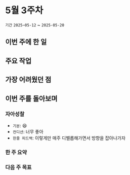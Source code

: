 # 5월 3주차

`기간` `2025~05-12` ~ `2025-05-20`

## 이번 주에 한 일


## 주요 작업


## 가장 어려웠던 점


## 이번 주를 돌아보며
### 자아성찰

- `기분`: 😆
- `컨디션`: 너무 좋아
- `한줄 피드백`: 이렇게만 매주 디벨롭해가면서 방향을 잡아나가자

### 한 주 요약


### 다음 주 목표